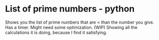 # List of prime numbers - python
Shows you the list of prime numbers that are &lt; than the number you give.
Has a timer.
Might need some optimization. (WIP)
Showing all the calculations it is doing, because I find it satisfying.

